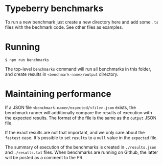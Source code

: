 # Typeberry benchmarks

To run a new benchmark just create a new directory here and add some `.ts`
files with the bechmark code.
See other files as examples.

# Running

```
$ npm run benchmarks
```

The top-level `benchmarks` command will run all benchmarks in this folder,
and create results in `<benchmark-name>/output` directory.

# Maintaining performance

If a JSON file `<benchmark-name>/expected/<file>.json` exists, the benchmark
runner will additionally compare the results of execution with the expected
results. The format of the file is the same as the `output` JSON file.

If the exact results are not that important, and we only care about the
`fastest` case. It's possible to set `results` to a `null` value in the `expected`
file.

The summary of execution of the benchmarks is created in
`./results.json` and `./results.txt` files. When benchmarks are running on
Github, the latter will be posted as a comment to the PR.
